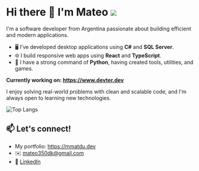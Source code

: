 # Hi there 👋 I'm Mateo                                         ![](https://komarev.com/ghpvc/?username=Matt-PY-GH&label=Profile%20views&color=0e75b6&style=flat)

I'm a software developer from Argentina passionate about building efficient and modern applications.

- 🖥️ I’ve developed desktop applications using **C#** and **SQL Server**.
- 🌐 I build responsive web apps using **React** and **TypeScript**.
- 🐍 I have a strong command of **Python**, having created tools, utilities, and games.

**Currently working on: https://www.devter.dev**

I enjoy solving real-world problems with clean and scalable code, and I'm always open to learning new technologies.

![Top Langs](https://github-readme-stats.vercel.app/api/top-langs/?username=Matt-PY-GH&layout=compact&theme=tokyonight)


## 📫 Let's connect!

- My portfolio: https://mmatdu.dev
- ✉️ mateo350dk@gmail.com  
- 💼 [LinkedIn](https://www.linkedin.com/in/MateoDelgadoUgarte/)
